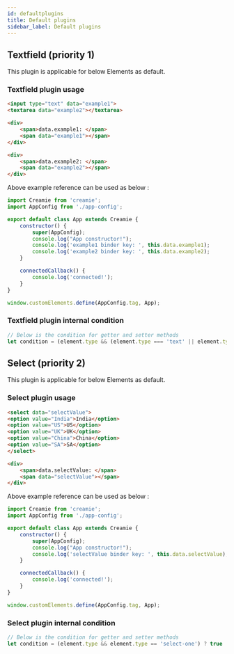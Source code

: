 ```yaml
---
id: defaultplugins
title: Default plugins
sidebar_label: Default plugins
---
```


## Textfield (priority 1)

This plugin is applicable for below Elements as default.

### Textfield plugin usage

```html
<input type="text" data="example1">
<textarea data="example2"></textarea>

<div>
    <span>data.example1: </span>
    <span data="example1"></span>
</div>

<div>
    <span>data.example2: </span>
    <span data="example2"></span>
</div>
```

Above example reference can be used as below :

```javascript
import Creamie from 'creamie';
import AppConfig from './app-config';

export default class App extends Creamie {
    constructor() {
        super(AppConfig);
        console.log("App constructor!");
        console.log('example1 binder key: ', this.data.example1);
        console.log('example2 binder key: ', this.data.example2);
    }

    connectedCallback() {
        console.log('connected!');
    }
}

window.customElements.define(AppConfig.tag, App);
```

### Textfield plugin internal condition
```javascript
// Below is the condition for getter and setter methods
let condition = (element.type && (element.type === 'text' || element.type === 'textarea')) ? true : false;
```


## Select (priority 2)

This plugin is applicable for below Elements as default.

### Select plugin usage

```html
<select data="selectValue">
<option value="India">India</option>
<option value="US">US</option>
<option value="UK">UK</option>
<option value="China">China</option>
<option value="SA">SA</option>
</select>

<div>
    <span>data.selectValue: </span>
    <span data="selectValue"></span>
</div>

```

Above example reference can be used as below :

```javascript
import Creamie from 'creamie';
import AppConfig from './app-config';

export default class App extends Creamie {
    constructor() {
        super(AppConfig);
        console.log("App constructor!");
        console.log('selectValue binder key: ', this.data.selectValue);
    }

    connectedCallback() {
        console.log('connected!');
    }
}

window.customElements.define(AppConfig.tag, App);
```

### Select plugin internal condition
```javascript
// Below is the condition for getter and setter methods
let condition = (element.type && element.type == 'select-one') ? true : false;
```